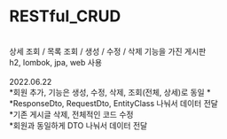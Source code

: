 # RESTful_CRUD
<br>
상세 조회 / 목록 조회 / 생성 / 수정 / 삭제 기능을 가진 게시판
<br>
h2, lombok, jpa, web 사용
<br>
<br>
2022.06.22
<br>
*회원 추가, 기능은 생성, 수정, 삭제, 조회(전체, 상세)로 동일
*
<br>
*ResponseDto, RequestDto, EntityClass 나눠서 데이터 전달
<br>
*기존 게시글 삭제, 전체적인 코드 수정
<br>
*회원과 동일하게 DTO 나눠서 데이터 전달

